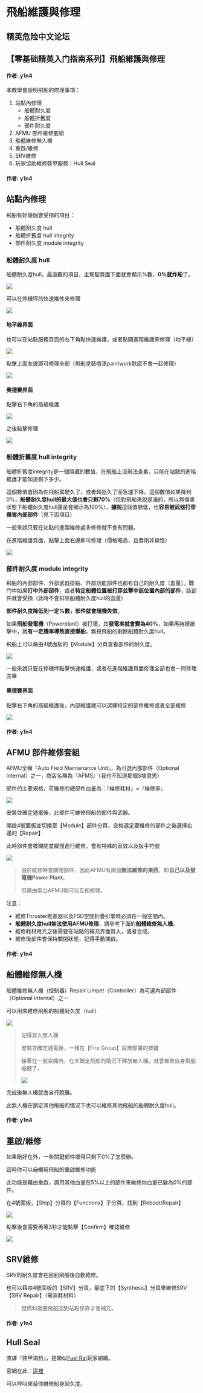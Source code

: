 # 飛船維護與修理

## 精英危险中文论坛

## 【零基础精英入门指南系列】飛船維護與修理

#### 作者: y1n4

本教學會說明飛船的修理事項：

1. 站點內修理
   * 船體耐久度
   * 船體折舊度
   * 部件耐久度
2. AFMU 部件維修套組
3. 船體維修無人機
4. 重啟/維修
5. SRV維修
6. 玩家協助維修裝甲服務：Hull Seal

#### 作者: y1n4

## 站點內修理

飛船有好幾個會受損的項目：

* 船體耐久度 hull
* 船體折舊度 hull integrity
* 部件耐久度 module integrity

### 船體耐久度 hull

船體耐久度hull，最直觀的項目，主駕駛頁面下面就會顯示%數，**0%就炸船**了。

![](https://qiniu.elitedanger.cn/assets/files/2021-04-18/1618761516-91836-weaponspeacialeffecticon.png)

可以在停機坪的快速維修來修理

![](https://qiniu.elitedanger.cn/assets/files/2021-04-16/1618580147-747641-landingpadpanelody01.jpeg)

#### 地平線界面

也可以在站點服務頁面的右下角點快速維護，或者點開進階維護來修理（地平線）

![](https://qiniu.elitedanger.cn/assets/files/2021-01-02/1609559690-887911-stationmenu02.png)

點擊上面左邊即可修理全部（飛船塗裝噴漆paintwork默認不會一起修理）

![](https://qiniu.elitedanger.cn/assets/files/2021-04-19/1618853007-70670-advancedmaintenance01.jpeg)

#### 奧德賽界面

點擊右下角的高級維護

![](https://qiniu.elitedanger.cn/assets/files/2021-04-16/1618578014-690033-stationpanelody01.jpeg)

之後點擊修理

![](https://qiniu.elitedanger.cn/assets/files/2021-04-16/1618602801-836809-stationpaneladvmaint01.jpeg)

### 船體折舊度 hull integrity

船體折舊度integrity是一個隱藏的數值，在飛船上沒辦法查看，只能在站點的進階維護才能知道剩下多少。

這個數值會因為你飛船駕駛久了，或者超巡久了而急速下降。這個數值如果降到0%，**船體耐久度hull的最大值也會只剩70%**（但對飛船來說是滿的，所以無傷害狀態下船體耐久度hull還是會顯示為100%），**據說**這個值越低，也**容易被武器打穿傷害內部部件**（見下面項目）

一般來說只要在站點的進階維修處多修修就不會有問題。

在進階維護頁面，點擊上面右邊即可修理（價格略高，且費用非線性）

![](https://qiniu.elitedanger.cn/assets/files/2021-04-19/1618853007-70670-advancedmaintenance01.jpeg)

### 部件耐久度 module integrity

飛船的內部部件、外部武器掛點、外部功能部件也都有自己的耐久度（血量）。戰鬥中如果**打中外部部件**，或者**特定船體位置被打穿並擊中該位置內部的部件**，該部件就會受損（此時不會扣除船體耐久度hull的血量）

**部件耐久度降低到一定%數，部件就會隨機失效**。

如果**飛船發電機**（Powerplant）被打壞，其**發電率就會變為40%**，如果再持續被擊中，就**有一定機率導致直接爆船**，無視飛船的剩餘船體耐久度hull。

飛船上可以藉由4號面板的【Module】分頁查看部件的耐久度。

![](https://qiniu.elitedanger.cn/assets/files/2021-01-02/1609562477-962612-internalpanelmodule01.png)

一般來說只要在停機坪點擊快速維護，或者在進階維護頁面修理全部也會一同修理完畢

#### 奧德賽界面

點擊右下角的高級維護後，內部維護就可以選擇特定的部件維修或者全部維修

![](https://qiniu.elitedanger.cn/assets/files/2021-04-16/1618602801-836809-stationpaneladvmaint01.jpeg)

#### 作者: y1n4

## AFMU 部件維修套組

AFMU全稱『Auto Field Maintenance Unit』，為可選內部部件（Optional Internal）之一，商店名稱為『AFMS』（我也不知道那個S啥意思）

部件的主要規格，可維修的總部件血量為：『維修耗材』×『維修率』

![](https://qiniu.elitedanger.cn/assets/files/2021-04-19/1618853616-538277-afmu01.jpeg)

安裝並確定通電後，此部件可維修飛船的部件與武器。

開啟4號面板並切換至【Module】部件分頁，空格選定要維修的部件之後選擇右邊的【Repair】

此時部件會被關閉並緩慢進行維修，會有特殊的音效以及扳手符號

![](https://qiniu.elitedanger.cn/assets/files/2021-04-20/1618922199-450593-afmu02.jpeg)

> 由於維修時會關閉部件，因此AFMU有兩個**無法維修的東西**，即**自己以及發電機Power Plant**。
>
> 但藉由兩台AFMU就可以互相修理。

注意：

* 維修Thruster推進器以及FSD空間折疊引擎時必須在一般空間內。
* **船體耐久度hull無法使用AFMU修理**，請參考下面的**船體維修無人機**。
* 維修耗材用光之後需要在站點的補充界面買入，或者合成。
* 維修後部件會保持關閉狀態，記得手動開啟。

#### 作者: y1n4

## 船體維修無人機

船體維修無人機（控制器）Repair Limpet（Controller）為可選內部部件（Optional Internal）之一

可以用來維修飛船的船體耐久度（hull）

![](https://qiniu.elitedanger.cn/assets/files/2021-04-19/1618853730-648019-repairlimpet01.jpeg)

> 記得買入無人機
>
> 安裝並確定通電後，一樣在【Fire Group】設置部署的按鍵
>
> 接著在一般空間內，在未鎖定飛船的情況下釋放無人機，就會維修自身飛船船體了。
>
> ![](https://qiniu.elitedanger.cn/assets/files/2021-04-20/1618922464-108462-repairlimpet02.jpeg)

完成後無人機就會自行脫離。

此無人機在鎖定其他飛船的情況下也可以維修其他飛船的船體耐久度hull。

#### 作者: y1n4

## 重啟/維修

如果剛好在外，一些關鍵部件壞得只剩下0%了怎麼辦。

這時你可以~~自爆~~用飛船的重啟維修功能

此功能是藉由重啟，調用其他血量在5%以上的部件來維修你血量已變為0%的部件。

在4號面板，【Ship】分頁的【Functions】子分頁，找到【Reboot/Repair】

![](https://qiniu.elitedanger.cn/assets/files/2021-04-20/1618923397-430552-rebootrepair01.jpeg)

點擊後會需要再等3秒才能點擊【Confirm】確認維修

![](https://qiniu.elitedanger.cn/assets/files/2021-04-20/1618923445-712218-rebootrepair02.jpeg)

## SRV維修

SRV的耐久度會在回到飛船後自動維修。

也可以藉由4號面板的【SRV】分頁，最底下的【Synthesis】分頁來維修SRV【SRV Repair】（需消耗材料）

> 但燃料就要飛船回到站點停靠才會補充。

#### 作者: y1n4

## Hull Seal

直譯『裝甲海豹』，是類似[Fuel Rat](https://forum.elitedanger.cn/d/734/5)玩家組織。

官網在此：[這裡](https://hullseals.space/)

可以呼叫來替你維修船身耐久度。

